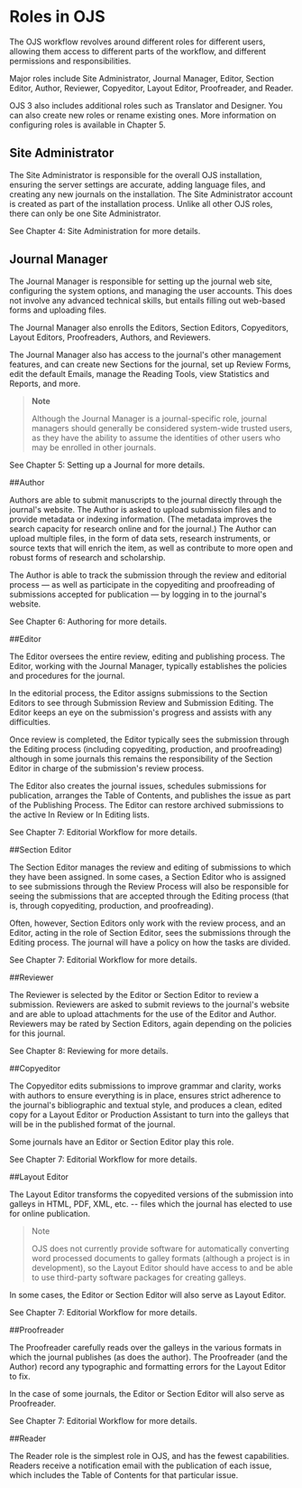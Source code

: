 # Roles in OJS

The OJS workflow revolves around different roles for different users, allowing them access to different parts of the workflow, and different permissions and responsibilities.

Major roles include Site Administrator, Journal Manager, Editor, Section Editor, Author, Reviewer, Copyeditor, Layout Editor, Proofreader, and Reader.

OJS 3 also includes additional roles such as Translator and Designer. You can also create new roles or rename existing ones. More information on configuring roles is available in Chapter 5.

## Site Administrator
The Site Administrator is responsible for the overall OJS installation, ensuring the server settings are accurate, adding language files, and creating any new journals on the installation. The Site Administrator account is created as part of the installation process. Unlike all other OJS roles, there can only be one Site Administrator.

See Chapter 4: Site Administration for more details.

## Journal Manager
The Journal Manager is responsible for setting up the journal web site, configuring the system options, and managing the user accounts. This does not involve any advanced technical skills, but entails filling out web-based forms and uploading files. 

The Journal Manager also enrolls the Editors, Section Editors, Copyeditors, Layout Editors, Proofreaders, Authors, and Reviewers.

The Journal Manager also has access to the journal's other management features, and can create new Sections for the journal, set up Review Forms, edit the default Emails, manage the Reading Tools, view Statistics and Reports, and more.


> **Note**
> 
> Although the Journal Manager is a journal-specific role, journal managers should generally be considered system-wide trusted users, as they have the ability to assume the identities of other users who may be enrolled in other journals.
> 

See Chapter 5: Setting up a Journal for more details.

##Author

Authors are able to submit manuscripts to the journal directly through the journal's website. The Author is asked to upload submission files and to provide metadata or indexing information. (The metadata improves the search capacity for research online and for the journal.) The Author can upload multiple files, in the form of data sets, research instruments, or source texts that will enrich the item, as well as contribute to more open and robust forms of research and scholarship. 

The Author is able to track the submission through the review and editorial process — as well as participate in the copyediting and proofreading of submissions accepted for publication — by logging in to the journal's website.

See Chapter 6: Authoring for more details.

##Editor

The Editor oversees the entire review, editing and publishing process. The Editor, working with the Journal Manager, typically establishes the policies and procedures for the journal. 

In the editorial process, the Editor assigns submissions to the Section Editors to see through Submission Review and Submission Editing. The Editor keeps an eye on the submission's progress and assists with any difficulties. 

Once review is completed, the Editor typically sees the submission through the Editing process (including copyediting, production, and proofreading) although in some journals this remains the responsibility of the Section Editor in charge of the submission's review process. 

The Editor also creates the journal issues, schedules submissions for publication, arranges the Table of Contents, and publishes the issue as part of the Publishing Process. The Editor can restore archived submissions to the active In Review or In Editing lists.

See Chapter 7: Editorial Workflow for more details.

##Section Editor

The Section Editor manages the review and editing of submissions to which they have been assigned. In some cases, a Section Editor who is assigned to see submissions through the Review Process will also be responsible for seeing the submissions that are accepted through the Editing process (that is, through copyediting, production, and proofreading). 

Often, however, Section Editors only work with the review process, and an Editor, acting in the role of Section Editor, sees the submissions through the Editing process. The journal will have a policy on how the tasks are divided.

See Chapter 7: Editorial Workflow for more details.

##Reviewer

The Reviewer is selected by the Editor or Section Editor to review a submission. Reviewers are asked to submit reviews to the journal's website and are able to upload attachments for the use of the Editor and Author. Reviewers may be rated by Section Editors, again depending on the policies for this journal.

See Chapter 8: Reviewing for more details.

##Copyeditor

The Copyeditor edits submissions to improve grammar and clarity, works with authors to ensure everything is in place, ensures strict adherence to the journal's bibliographic and textual style, and produces a clean, edited copy for a Layout Editor or Production Assistant to turn into the galleys that will be in the published format of the journal. 

Some journals have an Editor or Section Editor play this role.

See Chapter 7: Editorial Workflow for more details.

##Layout Editor

The Layout Editor transforms the copyedited versions of the submission into galleys in HTML, PDF, XML, etc. -- files which the journal has elected to use for online publication. 

>Note
>
>OJS does not currently provide software for automatically converting word processed documents to galley formats (although a project is in development), so the Layout Editor should have access to and be able to use third-party software packages for creating galleys. 
>

In some cases, the Editor or Section Editor will also serve as Layout Editor.

See Chapter 7: Editorial Workflow for more details.

##Proofreader

The Proofreader carefully reads over the galleys in the various formats in which the journal publishes (as does the author). The Proofreader (and the Author) record any typographic and formatting errors for the Layout Editor to fix. 

In the case of some journals, the Editor or Section Editor will also serve as Proofreader.

See Chapter 7: Editorial Workflow for more details.

##Reader

The Reader role is the simplest role in OJS, and has the fewest capabilities. Readers receive a notification email with the publication of each issue, which includes the Table of Contents for that particular issue.